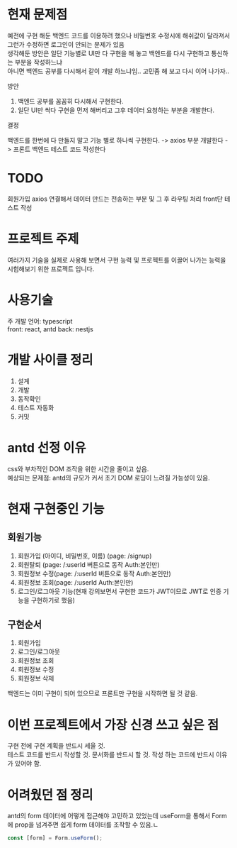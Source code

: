 # 현재 문제점

예전에 구현 해둔 백엔드 코드를 이용하려 했으나 비밀번호 수정시에 해쉬값이 달라져서 그런가 수정하면 로그인이 안되는 문제가 있음  
생각해둔 방안은 일단 기능별로 UI만 다 구현을 해 놓고 백엔드를 다시 구현하고 통신하는 부분을 작성하느냐  
아니면 백엔드 공부를 다시해서 같이 개발 하느냐임.. 고민좀 해 보고 다시 이어 나가자..

방안

1. 백엔드 공부를 꼼꼼히 다시해서 구현한다.
2. 일단 UI만 싹다 구현을 먼저 해버리고 그후 데이터 요청하는 부분을 개발한다.

결정

백엔드를 한번에 다 만들지 말고 기능 별로 하나씩 구현한다. -> axios 부분 개발한다 -> 프론트 백엔드 테스트 코드 작성한다

# TODO

회원가입 axios 연결해서 데이터 만드는 전송하는 부분 및 그 후 라우팅 처리
front단 테스트 작성

# 프로젝트 주제

여러가지 기술을 실제로 사용해 보면서 구현 능력 및 프로젝트를 이끌어 나가는 능력을 시험해보기 위한 프로젝트 입니다.

# 사용기술

주 개발 언어: typescript  
front: react, antd
back: nestjs

# 개발 사이클 정리

1. 설계
2. 개발
3. 동작확인
4. 테스트 자동화
5. 커밋

# antd 선정 이유

css와 부차적인 DOM 조작을 위한 시간을 줄이고 싶음.  
예상되는 문제점: antd의 규모가 커서 초기 DOM 로딩이 느려질 가능성이 있음.

# 현재 구현중인 기능

## 회원기능

1. 회원가입 (아이디, 비밀번호, 이름) (page: /signup)
2. 회원탈퇴 (page: /:userId 버튼으로 동작 Auth:본인만)
3. 회원정보 수정(page: /:userId 버튼으로 동작 Auth:본인만)
4. 회원정보 조회(page: /:userId Auth:본인만)
5. 로그인/로그아웃 기능(현재 강의보면서 구현한 코드가 JWT이므로 JWT로 인증 기능을 구현하기로 했음)

## 구현순서

1. 회원가입
2. 로그인/로그아웃
3. 회원정보 조회
4. 회원정보 수정
5. 회원정보 삭제

백엔드는 이미 구현이 되어 있으므로 프론트만 구현을 시작하면 될 것 같음.

# 이번 프로젝트에서 가장 신경 쓰고 싶은 점

구현 전에 구현 계획을 반드시 세울 것.  
테스트 코드를 반드시 작성할 것.
문서화를 반드시 할 것.
작성 하는 코드에 반드시 이유가 있어야 함.

# 어려웠던 점 정리

antd의 form 데이터에 어떻게 접근해야 고민하고 있었는데 useForm을 통해서 Form에 prop을 넘겨주면 쉽게 form 데이터를 조작할 수 있음.ㄴ

```js
const [form] = Form.useForm();
```
